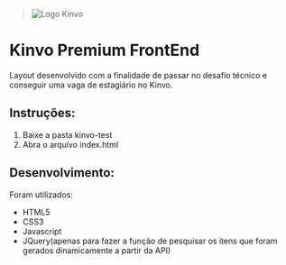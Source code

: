> ![Logo Kinvo](https://github.com/cbfranca/kinvo-front-end-test/blob/master/logo.svg)

# **Kinvo Premium FrontEnd**
Layout desenvolvido com a finalidade de passar no desafio técnico e conseguir uma vaga de estagiário no Kinvo.

## Instruções:

1. Baixe a pasta kinvo-test
2. Abra o arquivo index.html

## Desenvolvimento:
Foram utilizados:

* HTML5
* CSS3
* Javascript
* JQuery(apenas para fazer a função de pesquisar os itens que foram gerados dinamicamente a partir da API)
